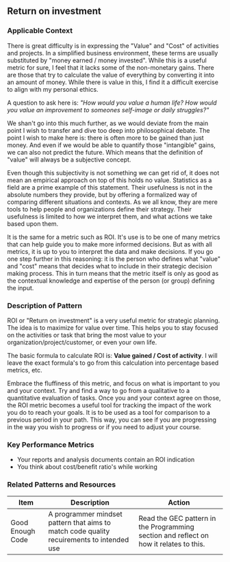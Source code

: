 ## Return on investment

### Applicable Context

There is great difficulty is in expressing the "Value" and "Cost" of activities and projects.
In a simplified business environment, these terms are usually substituted by "money earned / money invested". While this is a useful metric for sure, I feel that it lacks some of the non-monetary gains. There are those that try to calculate the value of everything by converting it into an amount of money. While there is value in this, I find it a difficult exercise to align with my personal ethics.

A question to ask here is: _"How would you value a human life? How would you value an improvement to someones self-image or daily struggles?"_

We shan't go into this much further, as we would deviate from the main point I wish to transfer and dive too deep into philosophical debate. The point I wish to make here is: there is often more to be gained than just money. And even if we would be able to quantify those "intangible" gains, we can also not predict the future. Which means that the definition of "value" will always be a subjective concept.

Even though this subjectivity is not something we can get rid of, it does not mean an empirical approach on top of this holds no value. Statistics as a field are a prime example of this statement. Their usefulness is not in the absolute numbers they provide, but by offering a formalized way of comparing different situations and contexts. As we all know, they are mere tools to help people and organizations define their strategy. Their usefulness is limited to how we interpret them, and what actions we take based upon them.

It is the same for a metric such as ROI. It's use is to be one of many metrics that can help guide you to make more informed decisions. But as with all metrics, it is up to you to interpret the data and make decisions. If you go one step further in this reasoning: it is the person who defines what "value" and "cost" means that decides what to include in their strategic decision making process.
This in turn means that the metric itself is only as good as the contextual knowledge and expertise of the person (or group) defining the input.

### Description of Pattern

ROI or "Return on investment" is a very useful metric for strategic planning.
The idea is to maximize for value over time. This helps you to stay focused on the activities or task that bring the most value to your organization/project/customer, or even your own life.

The basic formula to calculate ROI is: **Value gained / Cost of activity**.
I will leave the exact formula's to go from this calculation into percentage based metrics, etc.

Embrace the fluffiness of this metric, and focus on what is important to you and your context. Try and find a way to go from a qualitative to a quantitative evaluation of tasks. Once you and your context agree on those, the ROI metric becomes a useful tool for tracking the impact of the work you do to reach your goals. It is to be used as a tool for comparison to a previous period in your path. This way, you can see if you are progressing in the way you wish to progress or if you need to adjust your course.

### Key Performance Metrics

- Your reports and analysis documents contain an ROI indication
- You think about cost/benefit ratio's while working

### Related Patterns and Resources

| Item             | Description                                                                               | Action                                                                                 |
| ---------------- | ----------------------------------------------------------------------------------------- | -------------------------------------------------------------------------------------- |
| Good Enough Code | A programmer mindset pattern that aims to match code quality recuirements to intended use | Read the GEC pattern in the Programming section and reflect on how it relates to this. |
